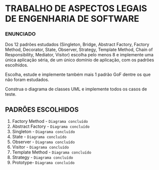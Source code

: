 # TRABALHO DE ASPECTOS LEGAIS DE ENGENHARIA DE SOFTWARE
### ENUNCIADO
Dos 12 padrões estudados (Singleton, Bridge, Abstract Factory, Factory Method, Decorator, State, Observer, Strategy, Template Method, Chain of Responsibility, Mediator, Visitor) escolha pelo menos 8 e implemente uma única aplicação séria, de um único domínio de aplicação, com os padrões escolhidos.

Escolha, estude e implemente também mais 1 padrão GoF dentre os que não foram estudados.

Construa o diagrama de classes UML e implemente todos os casos de teste.

## PADRÕES ESCOLHIDOS
1. Factory Method - `Diagrama concluído`
2. Abstract Factory - `Diagrama concluído`
3. Singleton - `Diagrama concluído`
4. State - `Diagrama concluído`
5. Observer - `Diagrama concluído`
6. Visitor - `Diagrama concluído`
7. Template Method - `Diagrama concluído`
8. Strategy - `Diagrama concluído`
9. Prototype- `Diagrama concluído`

